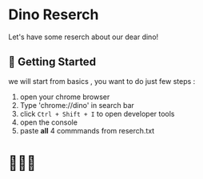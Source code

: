 
# Dino Reserch

Let's have some reserch about our dear dino!

## 🚀 Getting Started

we will start from basics , you want to do just few steps :


1. open your chrome browser
2. Type 'chrome://dino' in search bar
3. click `Ctrl + Shift + I` to open developer tools
4. open the console
5. paste **all** 4 commmands from reserch.txt
# 🎉🎉🎉
